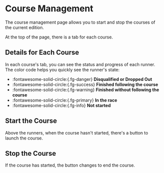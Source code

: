 # Course Management

The course management page allows you to start and stop the courses of the current edition.

At the top of the page, there is a tab for each course.

## Details for Each Course

In each course's tab, you can see the status and progress of each runner. The color code helps you quickly see the runner's state:

- :fontawesome-solid-circle:{.fg-danger} **Disqualified or Dropped Out**
- :fontawesome-solid-circle:{.fg-success} **Finished following the course**
- :fontawesome-solid-circle:{.fg-warning} **Finished without following the course**
- :fontawesome-solid-circle:{.fg-primary} **In the race**
- :fontawesome-solid-circle:{.fg-info} **Not started**

## Start the Course

Above the runners, when the course hasn't started, there's a button to launch the course.

## Stop the Course

If the course has started, the button changes to end the course.
